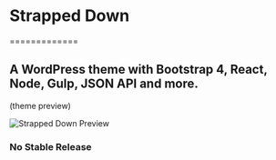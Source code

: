 # Strapped Down
=============

## A WordPress theme with Bootstrap 4, React, Node, Gulp, JSON API and more.

(theme preview)

![Strapped Down Preview](http://s233122301.onlinehome.us/media_types/sD_theme_priview.gif)

### No Stable Release



